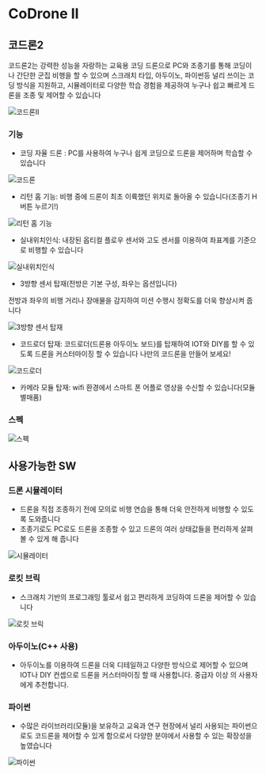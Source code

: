 # CoDrone II

## 코드론2

코드론2는 강력한 성능을 자랑하는 교육용 코딩 드론으로 PC와 조종기를 통해 코딩이나 간단한 군집 비행을 할 수 있으며 스크래치 타입, 아두이노, 파이썬등 널리 쓰이는 코딩 방식을 지원하고, 시뮬레이터로 다양한 학습 경험을 제공하여 누구나 쉽고 빠르게 드론을 조종 및 제어할 수 있습니다

![&#xCF54;&#xB4DC;&#xB860;II](../.gitbook/assets/1_1.png)

### 기능

* 코딩 자율 드론 :  PC를 사용하여 누구나 쉽게 코딩으로 드론을 제어하며 학습할 수 있습니다

![&#xCF54;&#xB4DC;&#xB860;](../.gitbook/assets/1_2.png)

* 리턴 홈 기능:  비행 중에 드론이 최초 이륙했던 위치로 돌아올 수 있습니다\(조종기 H버튼 누르기!\)

![&#xB9AC;&#xD134; &#xD648; &#xAE30;&#xB2A5;](../.gitbook/assets/1_3.png)

* 실내위치인식: 내장된 옵티컬 플로우 센서와 고도 센서를 이용하여 좌표계를 기준으로 비행할 수 있습니다 

![&#xC2E4;&#xB0B4;&#xC704;&#xCE58;&#xC778;&#xC2DD;](../.gitbook/assets/1_4.png)

* 3방향 센서 탑재\(전방은 기본 구성, 좌우는 옵션입니다\)

전방과 좌우의 비행 거리나 장애물을 감지하여 미션 수행시 정확도를 더욱 향상시켜 줍니다

![3&#xBC29;&#xD5A5; &#xC13C;&#xC11C; &#xD0D1;&#xC7AC;](../.gitbook/assets/1_5.png)

* 코드로더 탑재: 코드로더\(드론용 아두이노 보드\)를 탑재하여 IOT와 DIY를 할 수 있도록 드론을 커스터마이징 할 수 있습니다 나만의 코드론을 만들어 보세요!

![&#xCF54;&#xB4DC;&#xB85C;&#xB354;](../.gitbook/assets/1_6.png)

* 카메라 모듈 탑재:  wifi 환경에서 스마트 폰 어플로 영상을 수신할 수 있습니다\(모듈 별매품\)

### 스펙

![&#xC2A4;&#xD399;](../.gitbook/assets/1_7.png)

## 사용가능한 SW

### 드론 시뮬레이터

* 드론을 직접 조종하기 전에 모의로 비행 연습을 통해 더욱 안전하게 비행할 수 있도록 도와줍니다
* 조종기로도 PC로도 드론을 조종할 수 있고 드론의 여러 상태값들을 편리하게 살펴볼 수 있게 해 줍니다

![&#xC2DC;&#xBBAC;&#xB808;&#xC774;&#xD130;](../.gitbook/assets/1_8.png)

### 로킷 브릭

* 스크래치 기반의 프로그래밍 툴로서 쉽고 편리하게 코딩하여 드론을 제어할 수 있습니다

![&#xB85C;&#xD0B7; &#xBE0C;&#xB9AD;](../.gitbook/assets/1_9.png)

### 아두이노\(C++ 사용\)

* 아두이노를 이용하여 드론을 더욱 디테일하고 다양한 방식으로 제어할 수 있으며 IOT나 DIY 컨셉으로 드론을 커스터마이징 할 때 사용합니다. 중급자 이상 의 사용자에게 추천합니다. 

### 파이썬

* 수많은 라이브러리\(모듈\)을 보유하고 교육과 연구 현장에서 널리 사용되는 파이썬으로도 코드론을 제어할 수 있게 함으로서 다양한 분야에서 사용할 수 있는 확장성을 높였습니다

![&#xD30C;&#xC774;&#xC36C;](../.gitbook/assets/1_11.png)

